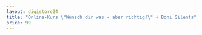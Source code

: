 ```yaml
---
layout: digistore24
title: "Online-Kurs \"Wünsch dir was - aber richtig!\" + Boni Silents"
price: 99
---
```

